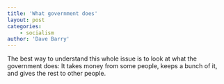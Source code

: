 ```yaml
---
title: 'What government does'
layout: post
categories:
    - socialism
author: 'Dave Barry'
---
```


The best way to understand this whole issue is to look at what the government does: It takes money from some people, keeps a bunch of it, and gives the rest to other people.